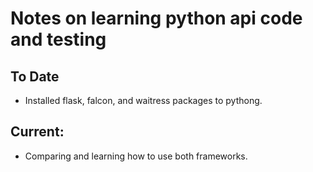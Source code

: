 # Notes on learning python api code and testing
## To Date
* Installed flask, falcon, and waitress packages to pythong.
## Current:
* Comparing and learning how to use both frameworks.
